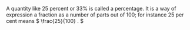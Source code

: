 A quantity like 25 percent or 33% is called a percentage. It is a way of
expression a fraction as a number of parts out of 100; for instance 25
per cent means $ \frac{25}{100} . $
